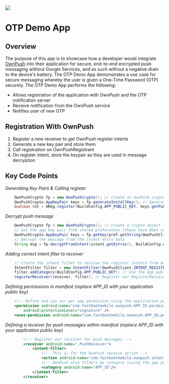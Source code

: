 <img src="https://ownpush.com/wp-content/uploads/2016/02/ownpush_128-logoSpelledout.png">

# OTP Demo App #

## Overview ##
The purpose of this app is to showcase how a developer would integrate <a href="https://ownpush.com" target="_blank">OwnPush</a> into their application for secure, end-to-end encrypted push messaging without Google Services, and as such without a negative drain to the device's battery. The OTP Demo App demonstrates a use case for secure messaging whereby the user is given a One-Time Password (OTP) securely. The OTP Demo App performs the following:

* Allows registration of the application with OwnPush and the OTP notification server
* Receive notification from the OwnPush service
* Notifies user of new OTP

## Registration With OwnPush ##

1. Register a new receiver to get OwnPush register intents
2. Generate a new key pair and store them
3. Call registration on OwnPushRegistrant
4. On register intent, store the keypair as they are used in message decryption

## Key Code Points ##

_Generating Key Pairs & Calling register_
```java
    OwnPushCrypto fp = new OwnPushCrypto(); // Create an OwnPush crypto object
    OwnPushCrypto.AppKeyPair keys = fp.generateInstallKey(); // Generate new keypair
    boolean ret = mReg.register(BuildConfig.APP_PUBLIC_KEY, keys.getPublicKey());
```

_Decrypt push message_
```java
    OwnPushCrypto fp = new OwnPushCrypto(); // Create a crypto object for decrypt
    // Get the app key pair from shared preferences (these have been confirmed by the register intent)
    OwnPushCrypto.AppKeyPair keys = fp.getKey(pref.getString(OwnPushClient.PREF_PUBLIC_KEY, ""), pref.getString(OwnPushClient.PREF_PRIVATE_KEY, ""));
    // Decrypt the message from the intent extra data
    String msg = fp.decryptFromIntent(intent.getExtras(), BuildConfig.APP_PUBLIC_KEY, keys);
```

_Adding correct intent filter to receiver_
```java
    // Create the intent filter to receive the register intents from OwnPush Service
    IntentFilter filter = new IntentFilter(OwnPushClient.INTENT_REGISTER);
    filter.addCategory(BuildConfig.APP_PUBLIC_KEY); // Use the app public key as the category
    registerReceiver(receiver, filter); // Register our RegisterReceiver object for this intent
```

_Defining permissions in manifest *(replace APP_ID with your application public key)*_
```xml
    <!-- Define and use our per app permission using the application public ID-->
    <permission android:name="com.fastbootmobile.ownpush.APP_ID.permission.PUSH"
        android:protectionLevel="signature" />
    <uses-permission android:name="com.fastbootmobile.ownpush.APP_ID.permission.PUSH"/>
```

_Defining a receiver for push messages within manifest *(replace APP_ID with your application public key)*_  
```xml
        <!-- Register our receiver for push messages -->
        <receiver android:name=".PushReceiver">
            <intent-filter>
                <!-- This is for the OwnPush receive action -->
                <action android:name="com.fastbootmobile.ownpush.intent.RECEIVE" />
                <!-- OwnPush also filters by category (using the app public id) -->
                <category android:name="APP_ID"/>
            </intent-filter>
        </receiver>
```
